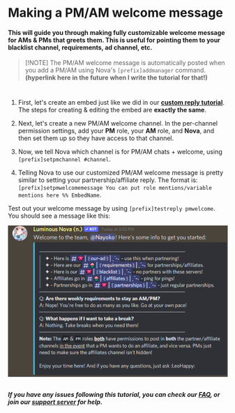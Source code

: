 # Making a PM/AM welcome message
#### This will guide you through making fully customizable welcome message for AMs & PMs that greets them. This is useful for pointing them to your blacklist channel, requirements, ad channel, etc.
> [!NOTE] The PM/AM welcome message is automatically posted when you add a PM/AM using Nova's `[prefix]addmanager` command. **(hyperlink here in the future when I write the tutorial for that!)**
#
1. First, let's create an embed just like we did in our **[custom reply tutorial](https://github.com/Naiyoko/nova-markdown/blob/master/tutorials/custom_reply.md)**. The steps for creating & editing the embed are **exactly the same**.

2. Next, let's create a new PM/AM welcome channel. In the per-channel permission settings, add your **PM** role, your **AM** role, and **Nova**, and then set them up so they have access to that channel.

3. Now, we tell Nova which channel is for PM/AM chats + welcome, using `[prefix]setpmchannel #channel`.

4. Telling Nova to use our customized PM/AM welcome message is pretty similar to setting your partnership/affiliate reply. The format is: `[prefix]setpmwelcomemessage You can put role mentions/variable mentions here %% EmbedName`.

Test out your welcome message by using `[prefix]testreply pmwelcome`. You should see a message like this:

![pmwelc](../images/pmwelc_example.png)

##
***If you have any issues following this tutorial, you can check our [FAQ](../faq.md), or join our [support server](https://discord.gg/cAKmRVrsjR) for help.***
